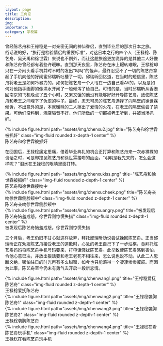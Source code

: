 ```yaml
---
layout: page
title: 三角恋
description:
img:
importance: 7
category: 学校篇
---
```


曾经陈艺舟和王禄稔是一对亲密无间的神仙眷侣，直到毕业后的那次日本之旅。
俗话说的好，“旅行是检验情侣的重要标准”，对这日本之行的四个人（王禄稔、陈艺舟、吴天禹和徐世霖）来说也不例外，而让这趟旅途更加诡异的是其他二人好像和陈艺舟曾经都有着些许暧昧。直到那天夜里，陈艺舟在床上辗转难眠，王禄稔却只在一旁闷头看手机并时不时的发出“呵呵”的怪声，最终忍受不了一切的陈艺舟拿起了手机向他的好闺蜜邱瑞昕吐槽了一切。邱瑞昕回忆道，在当时的短信里，陈艺舟将老王是如何冷暴力的，如何把陈艺舟一个人甩在一边自己看AV的，以及是如何对他指手画脚的像洪水开闸了一般倾泻了给自己。可惜的是，当时邱瑞昕从香港回南京的飞机晚点了五个小时，又累又饿的他没有能够好好开导陈艺舟，致使陈艺舟和老王之间埋下了仇恨的种子。最终，忍无可忍的陈艺舟选择了向隔壁的徐世霖倾诉，不出意外的是，本就暧昧的二人擦出了爱情的火花，在老王的隔壁偷尝了禁果。可他们没料到，酒店隔音不好，他们所做的一切都被老王听到，并被当场抓奸。
<div class="row">
    <div class="col-sm mt-3 mt-md-0">
    </div>
    <div class="col-sm mt-3 mt-md-0">
        {% include figure.html path="assets/img/chenxu2.jpg" title="陈艺舟和徐世霖被抓奸" class="img-fluid rounded z-depth-1 center" %}
    </div>
    <div class="col-sm mt-3 mt-md-0">
    </div>
</div>
<div class="caption">
    陈艺舟和徐世霖被抓奸
</div>

在回国后，王禄稔痛定思痛，借着毕业典礼的机会正打算和陈艺舟来一次赤裸裸的谈话之时，可是却撞见陈艺舟和徐世霖接吻的画面。“明明是我先来的，怎么会这样呢？”泪水在王禄稔的眼睛里面打转。
<div class="row">
    <div class="col-sm mt-3 mt-md-0">
    </div>
    <div class="col-sm mt-3 mt-md-0">
        {% include figure.html path="assets/img/chenxukiss.png" title="陈艺舟和徐世霖被抓奸" class="img-fluid rounded z-depth-1 center" %}
    </div>
    <div class="col-sm mt-3 mt-md-0">
    </div>
</div>
<div class="caption">
    陈艺舟和徐世霖接吻中
</div>

<div class="row">
    <div class="col-sm mt-3 mt-md-0">
    </div>
    <div class="col-sm mt-3 mt-md-0">
        {% include figure.html path="assets/img/chenxucheek.png" title="陈艺舟亲吻徐世霖侧脸颊中" class="img-fluid rounded z-depth-1 center" %}
    </div>
    <div class="col-sm mt-3 mt-md-0">
    </div>
</div>
<div class="caption">
    陈艺舟亲吻徐世霖侧脸颊中
</div>
<div class="row">
    <div class="col-sm mt-3 mt-md-0">
    </div>
    <div class="col-sm mt-3 mt-md-0">
        {% include figure.html path="assets/img/chenxuangry.png" title="被发现后陈艺舟恼羞成怒，徐世霖则惊慌失措" class="img-fluid rounded z-depth-1 center" %}
    </div>
    <div class="col-sm mt-3 mt-md-0">
    </div>
</div>
<div class="caption">
    被发现后陈艺舟恼羞成怒，徐世霖则惊慌失措
</div>

三个月后，老王仍旧不甘心就这样放弃，拜托邱瑞昕劝说尝试挽回陈艺舟。正当邱瑞昕正在劝服陈艺舟接受老王的道歉时，心急的老王自己下了一步烂棋，竟拜托陈艺舟妈妈将陈艺舟手机号码要来，打电话骚扰陈艺舟。此举致使陈艺舟感到害怕，令他心意已决，并放出狠话要和老王老死不相往来，怎么说也说不动。从此二人恩断义绝，哪怕往日的时光再有多么甜蜜，如今也只能落得一个凄凄惨惨戚戚。而因为此事，陈艺舟至今仍未有勇气去开启一段新恋情。

<div class="row">
    <div class="col-sm mt-3 mt-md-0">
    </div>
    <div class="col-sm mt-3 mt-md-0">
        {% include figure.html path="assets/img/chenwang1.png" title="王禄稔爱抚陈艺舟" class="img-fluid rounded z-depth-1 center" %}
    </div>
    <div class="col-sm mt-3 mt-md-0">
    </div>
</div>
<div class="caption">
    王禄稔爱抚陈艺舟
</div>
<div class="row">
    <div class="col-sm mt-3 mt-md-0">
    </div>
    <div class="col-sm mt-3 mt-md-0">
        {% include figure.html path="assets/img/chenwang2.png" title="王禄稔袭胸陈艺舟1" class="img-fluid rounded z-depth-1 center" %}
    </div>
    <div class="col-sm mt-3 mt-md-0">
        {% include figure.html path="assets/img/chenwang3.png" title="王禄稔袭胸陈艺舟2" class="img-fluid rounded z-depth-1 center" %}
    </div>
    <div class="col-sm mt-3 mt-md-0">
    </div>
</div>
<div class="caption">
    王禄稔袭胸陈艺舟
</div>

<div class="row">
    <div class="col-sm mt-3 mt-md-0">
    </div>
    <div class="col-sm mt-3 mt-md-0">
        {% include figure.html path="assets/img/chenwang4.png" title="王禄稔在看陈艺舟玩手机" class="img-fluid rounded z-depth-1 center" %}
    </div>
    <div class="col-sm mt-3 mt-md-0">
    </div>
</div>
<div class="caption">
    王禄稔在看陈艺舟玩手机
</div>

